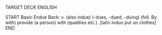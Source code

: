 TARGET DECK
ENGLISH

START
Basic
Endue
Back: v. (also indue) (-dues, -dued, -duing) (foll. By with) provide (a person) with (qualities etc.). [latin induo put on clothes]
END
